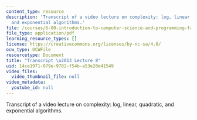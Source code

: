 ```yaml
---
content_type: resource
description: 'Transcript of a video lecture on complexity: log, linear, quadratic,
  and exponential algorithms.'
file: /courses/6-00-introduction-to-computer-science-and-programming-fall-2008/14ce1971079e9782f54ba53e20e41549_6-00F08-L08.pdf
file_type: application/pdf
learning_resource_types: []
license: https://creativecommons.org/licenses/by-nc-sa/4.0/
ocw_type: OCWFile
resourcetype: Document
title: "Transcript \u2013 Lecture 8"
uid: 14ce1971-079e-9782-f54b-a53e20e41549
video_files:
  video_thumbnail_file: null
video_metadata:
  youtube_id: null
---
```

Transcript of a video lecture on complexity: log, linear, quadratic, and exponential algorithms.